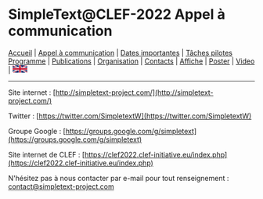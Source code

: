 
# SimpleText@CLEF-2022 Appel à communication

[Accueil](./) | [Appel à communication](./CFP) | [Dates importantes](./dates) | [Tâches pilotes](./tasks)  
[Programme](./program) | [Publications](./publications) | [Organisation](./organisation) | [Contacts](./contacts) | [Affiche](./affiche) | [Poster](./poster) | [Video](./video) | [<img src="./en.png" width="30">](../en/CFP)

---

Site internet : [http://simpletext-project.com/](http://simpletext-project.com/)

Twitter : [https://twitter.com/SimpletextW](https://twitter.com/SimpletextW)

Groupe Google : [https://groups.google.com/g/simpletext](https://groups.google.com/g/simpletext)

Site internet de CLEF : [https://clef2022.clef-initiative.eu/index.php](https://clef2022.clef-initiative.eu/index.php)
 
N'hésitez pas à nous contacter par e-mail pour tout renseignement : [contact@simpletext-project.com](mailto:contact@simpletext-project.com)
